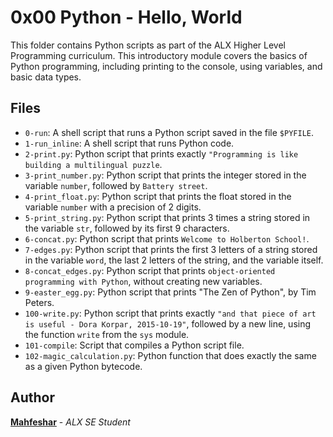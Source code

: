 # 0x00 Python - Hello, World

This folder contains Python scripts as part of the ALX Higher Level Programming curriculum. This introductory module covers the basics of Python programming, including printing to the console, using variables, and basic data types.

## Files

- `0-run`: A shell script that runs a Python script saved in the file `$PYFILE`.
- `1-run_inline`: A shell script that runs Python code.
- `2-print.py`: Python script that prints exactly `"Programming is like building a multilingual puzzle`.
- `3-print_number.py`: Python script that prints the integer stored in the variable `number`, followed by `Battery street`.
- `4-print_float.py`: Python script that prints the float stored in the variable `number` with a precision of 2 digits.
- `5-print_string.py`: Python script that prints 3 times a string stored in the variable `str`, followed by its first 9 characters.
- `6-concat.py`: Python script that prints `Welcome to Holberton School!`.
- `7-edges.py`: Python script that prints the first 3 letters of a string stored in the variable `word`, the last 2 letters of the string, and the variable itself.
- `8-concat_edges.py`: Python script that prints `object-oriented programming with Python`, without creating new variables.
- `9-easter_egg.py`: Python script that prints "The Zen of Python", by Tim Peters.
- `100-write.py`: Python script that prints exactly `"and that piece of art is useful - Dora Korpar, 2015-10-19"`, followed by a new line, using the function `write` from the `sys` module.
- `101-compile`: Script that compiles a Python script file.
- `102-magic_calculation.py`: Python function that does exactly the same as a given Python bytecode.

## Author

**[Mahfeshar](https://github.com/mahfeshar)** - *ALX SE Student*
